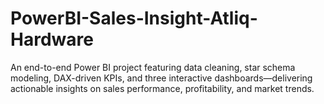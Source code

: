 # PowerBI-Sales-Insight-Atliq-Hardware
An end-to-end Power BI project featuring data cleaning, star schema modeling, DAX-driven KPIs, and three interactive dashboards—delivering actionable insights on sales performance, profitability, and market trends.
